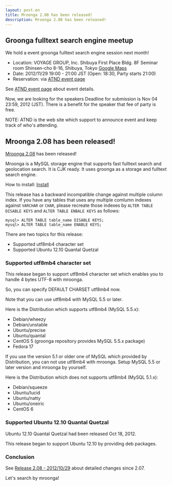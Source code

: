 ```yaml
---
layout: post.en
title: Mroonga 2.08 has been released!
description: Mroonga 2.08 has been released!
---
```


Groonga fulltext search engine meetup
-------------------------------------

We hold a event groonga fulltext search engine session next month!

-   Location: VOYAGE GROUP, Inc. Shibuya First Place Bldg. 8F Seminar
    room Shinsen-cho 8-16, Shibuya, Tokyo [Google
    Maps](https://www.google.co.jp/maps?q=35.6553195,139.6937795)
-   Date: 2012/11/29 19:00 - 21:00 JST (Open: 18:30, Party starts 21:00)
-   Reservation: via [ATND event page](http://atnd.org/events/33070)

See [ATND event page](http://atnd.org/events/33070) about event details.

Now, we are looking for the speakers![]() Deadline for submission is Nov
04 23:59, 2012 (JST). There is a benefit for the speaker that fee of
party is free.

NOTE: ATND is the web site which support to announce event and keep
track of who's attending.

Mroonga 2.08 has been released!
-------------------------------

[Mroonga 2.08](/docs/news.html#release-2-08) has been released!

Mroonga is a MySQL storage engine that supports fast fulltext search and
geolocation search. It is CJK ready. It uses groonga as a storage and
fulltext search engine.

How to install: [Install](/docs/install.html)

This release has a backward incompatible change against multiple column
index. If you have any tables that uses any multiple comlumn indexes
against `VARCHAR` or `CHAR`, please recreate those indexes by
`ALTER TABLE DISABLE KEYS` and `ALTER TABLE ENBALE KEYS` as follows:

    mysql> ALTER TABLE table_name DISABLE KEYS;
    mysql> ALTER TABLE table_name ENABLE KEYS;

There are two topics for this release:

-   Supported utf8mb4 character set
-   Supported Ubuntu 12.10 Quantal Quetzal

### Supported utf8mb4 character set

This release began to support utf8mb4 character set which enables you to
handle 4 bytes UTF-8 with mroonga.

So, you can specify DEFAULT CHARSET utf8mb4 now.

Note that you can use utf8mb4 with MySQL 5.5 or later.

Here is the Distribution which supports utf8mb4 (MySQL 5.5.x):

-   Debian/wheezy
-   Debian/unstable
-   Ubuntu/precise
-   Ubuntu/quantal
-   CentOS 5 (groonga repository provides MySQL 5.5.x package)
-   Fedora 17

If you use the version 5.1 or older one of MySQL which provided by
Distribution, you can not use utf8mb4 with mroonga. Setup MySQL 5.5 or
later version and mroonga by yourself.

Here is the Distribution which does not supports utf8mb4 (MySQL 5.1.x):

-   Debian/squeeze
-   Ubuntu/lucid
-   Ubuntu/natty
-   Ubuntu/oneiric
-   CentOS 6

### Supported Ubuntu 12.10 Quantal Quetzal

Ubuntu 12.10 Quantal Quetzal had been released Oct 18, 2012.

This release began to support Ubuntu 12.10 by providing deb packages.

### Conclusion

See [Release 2.08 - 2012/10/29](/docs/news.html#release-2-08) about
detailed changes since 2.07.

Let's search by mroonga!
